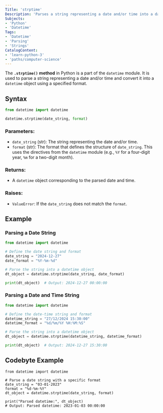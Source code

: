 ```yaml
---
Title: 'strptime' 
Description: 'Parses a string representing a date and/or time into a datetime object using the specified format.'
Subjects:
- 'Python'
- 'Datetime'
Tags:
- 'Datetime'
- 'Parsing'
- 'Strings'
CatalogContent:
- 'learn-python-3'
- 'paths/computer-science'
---
```


The **`.strptime()`** **method** in Python is a part of the `datetime` module. It is used to parse a string representing a date and/or time and convert it into a `datetime` object using a specified format.

## Syntax

```python
from datetime import datetime

datetime.strptime(date_string, format)
```

### Parameters:

- `date_string` (str): The string representing the date and/or time.
- `format` (str): The format that defines the structure of `date_string`. This uses the directives from the `datetime` module (e.g., `%Y` for a four-digit year, `%m` for a two-digit month).

### Returns:

- A `datetime` object corresponding to the parsed date and time.

### Raises:

- `ValueError`: If the `date_string` does not match the `format`.

## Example

### Parsing a Date String

```python
from datetime import datetime

# Define the date string and format
date_string = "2024-12-27"
date_format = "%Y-%m-%d"

# Parse the string into a datetime object
dt_object = datetime.strptime(date_string, date_format)

print(dt_object)  # Output: 2024-12-27 00:00:00
```

### Parsing a Date and Time String

```python
from datetime import datetime

# Define the date-time string and format
datetime_string = "27/12/2024 15:30:00"
datetime_format = "%d/%m/%Y %H:%M:%S"

# Parse the string into a datetime object
dt_object = datetime.strptime(datetime_string, datetime_format)

print(dt_object)  # Output: 2024-12-27 15:30:00
```

## Codebyte Example

```codebyte/python
from datetime import datetime

# Parse a date string with a specific format
date_string = "03-01-2023"
format = "%d-%m-%Y"
dt_object = datetime.strptime(date_string, format)

print("Parsed datetime:", dt_object)
# Output: Parsed datetime: 2023-01-03 00:00:00
```

